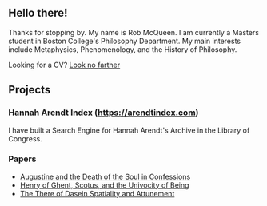 ## Hello there!

Thanks for stopping by. My name is Rob McQueen. I am currently a Masters student in Boston College's Philosophy Department. My main interests include Metaphysics, Phenomenology, and the History of Philosophy. 

Looking for a CV? [Look no farther](https://drive.google.com/file/d/1sYxtDYy54cPWsh51CWn6ysyBgTWtiZio/view?usp=sharing)

## Projects

### Hannah Arendt Index (https://arendtindex.com)

I have built a Search Engine for Hannah Arendt's Archive in the Library of Congress.

### Papers

- [Augustine and the Death of the Soul in Confessions](https://drive.google.com/file/d/1rwC8MkV7_sYWp5oVVZDZk2p13TE8BIcS/view?usp=sharing)
- [Henry of Ghent, Scotus, and the Univocity of Being](https://drive.google.com/file/d/1nTp4-NB2HVB2ZY61IuEacKtot0I-M5lf/view?usp=sharing)
- [The There of Dasein Spatiality and Attunement](https://drive.google.com/file/d/1FgIWUb1UV0W_TZB2NTR7JuPXQlp8FHQJ/view?usp=sharing)
